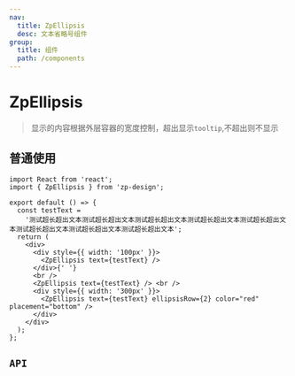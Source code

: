 ```yaml
---
nav:
  title: ZpEllipsis
  desc: 文本省略号组件
group:
  title: 组件
  path: /components
---
```


# ZpEllipsis

> 显示的内容根据外层容器的宽度控制，超出显示`tooltip`,不超出则不显示

## 普通使用

```tsx
import React from 'react';
import { ZpEllipsis } from 'zp-design';

export default () => {
  const testText =
    '测试超长超出文本测试超长超出文本测试超长超出文本测试超长超出文本测试超长超出文本测试超长超出文本测试超长超出文本测试超长超出文本';
  return (
    <div>
      <div style={{ width: '100px' }}>
        <ZpEllipsis text={testText} />
      </div>{' '}
      <br />
      <ZpEllipsis text={testText} /> <br />
      <div style={{ width: '300px' }}>
        <ZpEllipsis text={testText} ellipsisRow={2} color="red" placement="bottom" />
      </div>
    </div>
  );
};
```

## `API`

<API src="./api/ZpEllipsisProps.tsx" hideTitle></API>

